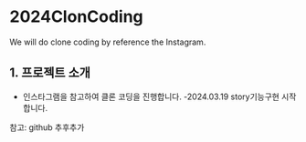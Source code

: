 # 2024ClonCoding
We will do clone coding by reference the Instagram.

## 1. 프로젝트 소개
- 인스타그램을 참고하여 클론 코딩을 진행합니다.
-2024.03.19 story기능구현 시작합니다.
    
참고: github 추후추가
